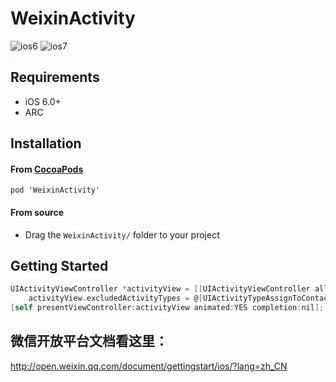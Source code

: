 WeixinActivity
==============
![ios6](https://raw.github.com/iDay/WeixinActivity/master/ios6.png)
![ios7](https://raw.github.com/iDay/WeixinActivity/master/ios7.png)

## Requirements

* iOS 6.0+
* ARC

## Installation

#### From [CocoaPods](http://www.cocoapods.org)

`pod 'WeixinActivity'`

#### From source

* Drag the `WeixinActivity/` folder to your project

## Getting Started

````objective-c
UIActivityViewController *activityView = [[UIActivityViewController alloc] initWithActivityItems:@[@"这里是标题", [UIImage imageNamed:@"Oauth"], [NSURL URLWithString:@"http://www.google.com"]] applicationActivities:activity];
    activityView.excludedActivityTypes = @[UIActivityTypeAssignToContact, UIActivityTypeCopyToPasteboard, UIActivityTypePrint];
[self presentViewController:activityView animated:YES completion:nil];
````

## 微信开放平台文档看这里：
http://open.weixin.qq.com/document/gettingstart/ios/?lang=zh_CN